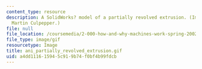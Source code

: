 ```yaml
---
content_type: resource
description: A SolidWorks? model of a partially revolved extrusion. (Image by Prof.
  Martin Culpepper.)
file: null
file_location: /coursemedia/2-000-how-and-why-machines-work-spring-2002/a4dd111615945c919b74f0bf4b99fdcb_ani_partially_revolved_extrusion.gif
file_type: image/gif
resourcetype: Image
title: ani_partially_revolved_extrusion.gif
uid: a4dd1116-1594-5c91-9b74-f0bf4b99fdcb
---
```

